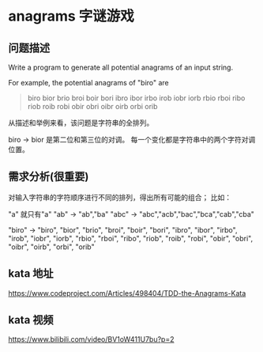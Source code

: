 # anagrams 字谜游戏

## 问题描述
Write a program to generate all potential
anagrams of an input string.

For example, the potential anagrams of "biro" are
>
>biro bior brio broi boir bori
ibro ibor irbo irob iobr iorb
rbio rboi ribo riob roib robi
obir obri oibr oirb orbi orib

从描述和举例来看，该问题是字符串的全排列。

biro -> bior 是第二位和第三位的对调。
每一个变化都是字符串中的两个字符对调位置。

## 需求分析(很重要)
对输入字符串的字符顺序进行不同的排列，得出所有可能的组合；
比如： 

"a" 就只有"a"
"ab" -> "ab","ba"
"abc" -> "abc","acb","bac","bca","cab","cba"

"biro" -> "biro", "bior", "brio", "broi", "boir", "bori",
          "ibro", "ibor", "irbo", "irob", "iobr", "iorb",
          "rbio", "rboi", "ribo", "riob", "roib", "robi",
          "obir", "obri", "oibr", "oirb", "orbi", "orib"


## kata 地址
https://www.codeproject.com/Articles/498404/TDD-the-Anagrams-Kata

## kata 视频
https://www.bilibili.com/video/BV1oW411U7bu?p=2
